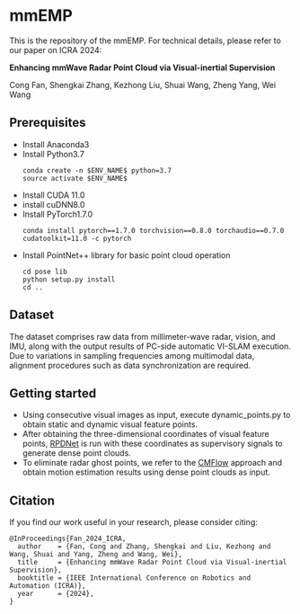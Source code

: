 # mmEMP
This is the repository of the mmEMP. For technical details, please refer to our paper on ICRA 2024:

**Enhancing mmWave Radar Point Cloud via Visual-inertial Supervision**

Cong Fan, Shengkai Zhang, Kezhong Liu, Shuai Wang, Zheng Yang, Wei Wang
## Prerequisites
* Install Anaconda3
* Install Python3.7
  ```
  conda create -n $ENV_NAME$ python=3.7
  source activate $ENV_NAME$
  ```
* Install CUDA 11.0
* install cuDNN8.0
* Install PyTorch1.7.0
  ```
  conda install pytorch==1.7.0 torchvision==0.8.0 torchaudio==0.7.0 cudatoolkit=11.0 -c pytorch
  ```
* Install PointNet++ library for basic point cloud operation
  ```
  cd pose lib
  python setup.py install
  cd ..
## Dataset
The dataset comprises raw data from millimeter-wave radar, vision, and IMU, along with the output results of PC-side automatic VI-SLAM execution. Due to variations in sampling frequencies among multimodal data, alignment procedures such as data synchronization are required.
## Getting started
* Using consecutive visual images as input, execute dynamic_points.py to obtain static and dynamic visual feature points.
* After obtaining the three-dimensional coordinates of visual feature points, [RPDNet](https://github.com/thucyw/RPDNet) is run with these coordinates as supervisory signals to generate dense point clouds.
* To eliminate radar ghost points, we refer to the [CMFlow](https://github.com/Toytiny/CMFlow) approach and obtain motion estimation results using dense point clouds as input.

## Citation
If you find our work useful in your research, please consider citing:
  ```
@InProceedings{Fan_2024_ICRA,
    author    = {Fan, Cong and Zhang, Shengkai and Liu, Kezhong and Wang, Shuai and Yang, Zheng and Wang, Wei},
    title     = {Enhancing mmWave Radar Point Cloud via Visual-inertial Supervision},
    booktitle = {IEEE International Conference on Robotics and Automation (ICRA)},
    year      = {2024},
}
  ```
